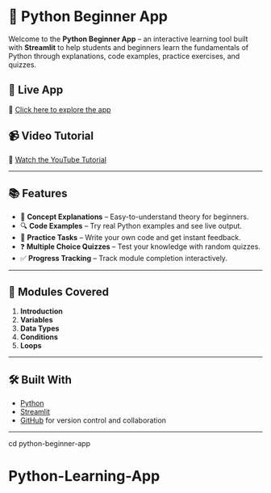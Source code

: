 # 🐍 Python Beginner App

Welcome to the **Python Beginner App** – an interactive learning tool built with **Streamlit** to help students and beginners learn the fundamentals of Python through explanations, code examples, practice exercises, and quizzes.

## 🚀 Live App

🔗 [Click here to explore the app](https://python-learning-app-edvtmfzc2gjubvhtc4yr42.streamlit.app/ssss)

## 📹 Video Tutorial

🎥 [Watch the YouTube Tutorial](YOUR_YOUTUBE_LINK)

---

## 📚 Features

- 📘 **Concept Explanations** – Easy-to-understand theory for beginners.
- 🔍 **Code Examples** – Try real Python examples and see live output.
- 🧠 **Practice Tasks** – Write your own code and get instant feedback.
- ❓ **Multiple Choice Quizzes** – Test your knowledge with random quizzes.
- ✅ **Progress Tracking** – Track module completion interactively.

---

## 🧱 Modules Covered

1. **Introduction**  
2. **Variables**  
3. **Data Types**  
4. **Conditions**  
5. **Loops**

---

## 🛠 Built With

- [Python](https://www.python.org/)
- [Streamlit](https://streamlit.io/)
- [GitHub](https://github.com/) for version control and collaboration

---


cd python-beginner-app
# Python-Learning-App
